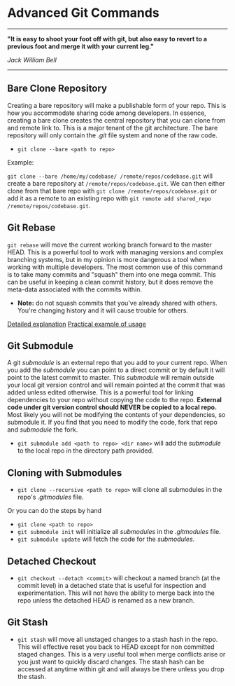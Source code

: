 Advanced Git Commands
=====================
---

**"It is easy to shoot your foot off with git, but also easy to revert to a previous foot and merge it with your current leg."**

*Jack William Bell*

---

Bare Clone Repository
---------------------
Creating a bare repository will make a publishable form of your repo. This is how you accommodate sharing code among developers. In essence, creating a bare clone creates the central repository that you can clone from and remote link to. This is a major tenant of the git architecture. The bare repository will only contain the *.git* file system and none of the raw code.
- ```git clone --bare <path to repo>```

Example:

```git clone --bare /home/my/codebase/ /remote/repos/codebase.git``` will create a bare repository at ```/remote/repos/codebase.git```. We can then either clone from that bare repo with ```git clone /remote/repos/codebase.git``` or add it as a remote to an existing repo with ```git remote add shared_repo /remote/repos/codebase.git```.

Git Rebase
----------
```git rebase``` will move the current working branch forward to the master HEAD. This is a powerful tool to work with managing versions and complex branching systems, but in my opinion is more dangerous a tool when working with multiple developers. The most common use of this command is to take many commits and "squash" them into one mega commit. This can be useful in keeping a clean commit history, but it does remove the meta-data associated with the commits within.

- **Note:** do not squash commits that you've already shared with others. You're changing history and it will cause trouble for others.

[Detailed explanation](http://git-scm.com/docs/git-rebase)
[Practical example of usage](https://ariejan.net/2011/07/05/git-squash-your-latests-commits-into-one)

Git Submodule
-------------
A git *submodule* is an external repo that you add to your current repo. When you add the *submodule* you can point to a direct commit or by default it will point to the latest commit to master. This *submodule* will remain outside your local git version control and will remain pointed at the commit that was added unless edited otherwise. This is a powerful tool for linking dependencies to your repo without copying the code to the repo. **External code under git version control should NEVER be copied to a local repo.** Most likely you will not be modifying the contents of your dependencies, so submodule it. If you find that you need to modify the code, fork that repo and *submodule* the fork.
- ```git submodule add <path to repo> <dir name>``` will add the *submodule* to the local repo in the directory path provided.

Cloning with Submodules
-----------------------
- ```git clone --recursive <path to repo>``` will clone all submodules in the repo's *.gitmodules* file.

Or you can do the steps by hand

- ```git clone <path to repo>```
- ```git submodule init``` will initialize all *submodules* in the *.gitmodules* file. 
- ```git submodule update``` will fetch the code for the *submodules*.

Detached Checkout
------------------
- ```git checkout --detach <commit>``` will checkout a named branch (at the commit level) in a detached state that is useful for inspection and experimentation. This will not have the ability to merge back into the repo unless the detached HEAD is renamed as a new branch.

Git Stash
---------
- ```git stash``` will move all unstaged changes to a stash hash in the repo. This will effective reset you back to HEAD except for non committed staged changes. This is a very useful tool when merge conflicts arise or you just want to quickly discard changes. The stash hash can be accessed at anytime within git and will always be there unless you drop the stash.
